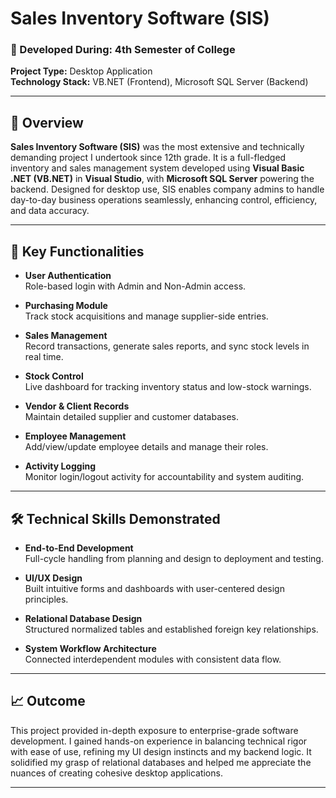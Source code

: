 # Sales Inventory Software (SIS)

### 🧠 Developed During: 4th Semester of College  
**Project Type:** Desktop Application  
**Technology Stack:** VB.NET (Frontend), Microsoft SQL Server (Backend)

---

## 📘 Overview

**Sales Inventory Software (SIS)** was the most extensive and technically demanding project I undertook since 12th grade. It is a full-fledged inventory and sales management system developed using **Visual Basic .NET (VB.NET)** in **Visual Studio**, with **Microsoft SQL Server** powering the backend. Designed for desktop use, SIS enables company admins to handle day-to-day business operations seamlessly, enhancing control, efficiency, and data accuracy.

---

## 🔧 Key Functionalities

- **User Authentication**  
  Role-based login with Admin and Non-Admin access.

- **Purchasing Module**  
  Track stock acquisitions and manage supplier-side entries.

- **Sales Management**  
  Record transactions, generate sales reports, and sync stock levels in real time.

- **Stock Control**  
  Live dashboard for tracking inventory status and low-stock warnings.

- **Vendor & Client Records**  
  Maintain detailed supplier and customer databases.

- **Employee Management**  
  Add/view/update employee details and manage their roles.

- **Activity Logging**  
  Monitor login/logout activity for accountability and system auditing.

---

## 🛠 Technical Skills Demonstrated

- **End-to-End Development**  
  Full-cycle handling from planning and design to deployment and testing.

- **UI/UX Design**  
  Built intuitive forms and dashboards with user-centered design principles.

- **Relational Database Design**  
  Structured normalized tables and established foreign key relationships.

- **System Workflow Architecture**  
  Connected interdependent modules with consistent data flow.

---

## 📈 Outcome

This project provided in-depth exposure to enterprise-grade software development. I gained hands-on experience in balancing technical rigor with ease of use, refining my UI design instincts and my backend logic. It solidified my grasp of relational databases and helped me appreciate the nuances of creating cohesive desktop applications.

---
